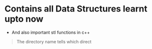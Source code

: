 # Contains all Data Structures learnt upto now

* And also important stl functions in c++

>The directory name tells which direct